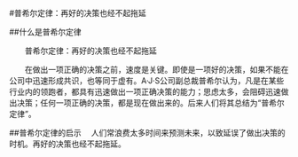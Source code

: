 #普希尔定律：再好的决策也经不起拖延

##什么是普希尔定律

　　普希尔定律：再好的决策也经不起拖延

　　在做出一项正确的决策之前，速度是关键。即使是一项好的决策，如果不能在公司中迅速形成共识，也等同于虚有。A·J·S公司副总裁普希尔认为，凡是在某些行业内的领跑者，都具有迅速做出一项正确决策的能力；思虑太多，会阻碍迅速做出决策；任何一项正确的决策，都是现在做出来的。后来人们将其总结为“普希尔定律”。


##普希尔定律的启示
　人们常浪费太多时间来预测未来，以致延误了做出决策的时机。再好的决策也经不起拖延。